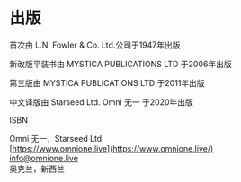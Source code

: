 # 出版

首次由 L.N. Fowler & Co. Ltd.公司于1947年出版

新改版平装书由 MYSTICA PUBLICATIONS LTD 于2006年出版

第三版由 MYSTICA PUBLICATIONS LTD 于2011年出版

中文译版由 Starseed Ltd. Omni 无一 于2020年出版

ISBN

Omni 无一，Starseed Ltd  
[https://www.omnione.live](https://www.omnione.live/)  
info@omnione.live  
奥克兰，新西兰




